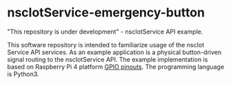 # nscIotService-emergency-button
"This repository is under development" - nscIotService API example.

This software repository is intended to familiarize usage of the nscIot Service API services. As an example application is a physical button-driven signal routing to the nscIotService API. The example implementation is based on Raspberry Pi 4 platform [GPIO pinouts](https://www.raspberrypi.org/documentation/usage/gpio/). The programming language is Python3. 
